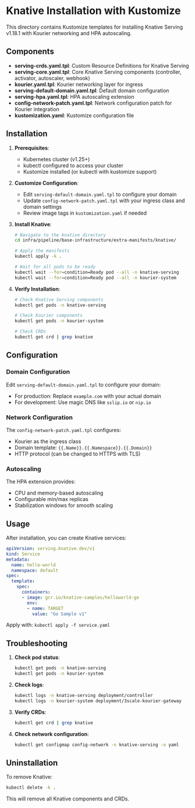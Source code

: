 # Knative Installation with Kustomize

This directory contains Kustomize templates for installing Knative Serving v1.18.1 with Kourier networking and HPA autoscaling.

## Components

- **serving-crds.yaml.tpl**: Custom Resource Definitions for Knative Serving
- **serving-core.yaml.tpl**: Core Knative Serving components (controller, activator, autoscaler, webhook)
- **kourier.yaml.tpl**: Kourier networking layer for ingress
- **serving-default-domain.yaml.tpl**: Default domain configuration
- **serving-hpa.yaml.tpl**: HPA autoscaling extension
- **config-network-patch.yaml.tpl**: Network configuration patch for Kourier integration
- **kustomization.yaml**: Kustomize configuration file

## Installation

1. **Prerequisites**:
   - Kubernetes cluster (v1.25+)
   - kubectl configured to access your cluster
   - Kustomize installed (or kubectl with kustomize support)

2. **Customize Configuration**:
   - Edit `serving-default-domain.yaml.tpl` to configure your domain
   - Update `config-network-patch.yaml.tpl` with your ingress class and domain settings
   - Review image tags in `kustomization.yaml` if needed

3. **Install Knative**:

   ```bash
   # Navigate to the knative directory
   cd infra/pipeline/base-infrastructure/extra-manifests/knative/

   # Apply the manifests
   kubectl apply -k .

   # Wait for all pods to be ready
   kubectl wait --for=condition=Ready pod --all -n knative-serving
   kubectl wait --for=condition=Ready pod --all -n kourier-system
   ```

4. **Verify Installation**:

   ```bash
   # Check Knative Serving components
   kubectl get pods -n knative-serving

   # Check Kourier components
   kubectl get pods -n kourier-system

   # Check CRDs
   kubectl get crd | grep knative
   ```

## Configuration

### Domain Configuration

Edit `serving-default-domain.yaml.tpl` to configure your domain:

- For production: Replace `example.com` with your actual domain
- For development: Use magic DNS like `sslip.io` or `nip.io`

### Network Configuration

The `config-network-patch.yaml.tpl` configures:

- Kourier as the ingress class
- Domain template: `{{.Name}}.{{.Namespace}}.{{.Domain}}`
- HTTP protocol (can be changed to HTTPS with TLS)

### Autoscaling

The HPA extension provides:

- CPU and memory-based autoscaling
- Configurable min/max replicas
- Stabilization windows for smooth scaling

## Usage

After installation, you can create Knative services:

```yaml
apiVersion: serving.knative.dev/v1
kind: Service
metadata:
  name: hello-world
  namespace: default
spec:
  template:
    spec:
      containers:
      - image: gcr.io/knative-samples/helloworld-go
        env:
        - name: TARGET
          value: "Go Sample v1"
```

Apply with: `kubectl apply -f service.yaml`

## Troubleshooting

1. **Check pod status**:

   ```bash
   kubectl get pods -n knative-serving
   kubectl get pods -n kourier-system
   ```

2. **Check logs**:

   ```bash
   kubectl logs -n knative-serving deployment/controller
   kubectl logs -n kourier-system deployment/3scale-kourier-gateway
   ```

3. **Verify CRDs**:

   ```bash
   kubectl get crd | grep knative
   ```

4. **Check network configuration**:

   ```bash
   kubectl get configmap config-network -n knative-serving -o yaml
   ```

## Uninstallation

To remove Knative:

```bash
kubectl delete -k .
```

This will remove all Knative components and CRDs.
